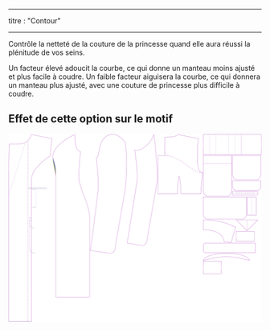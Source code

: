 - - -
titre : "Contour"
- - -

Contrôle la netteté de la couture de la princesse quand elle aura réussi la plénitude de vos seins.

Un facteur élevé adoucit la courbe, ce qui donne un manteau moins ajusté et plus facile à coudre. Un faible facteur aiguisera la courbe, ce qui donnera un manteau plus ajusté, avec une couture de princesse plus difficile à coudre.

## Effet de cette option sur le motif

![Cette image montre l'effet de cette option en superposant plusieurs variantes qui ont une valeur différente pour cette option](carlita_contour_sample.svg "Effet de cette option sur le modèle")
